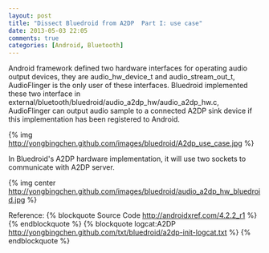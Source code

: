 ```yaml
---
layout: post
title: "Dissect Bluedroid from A2DP  Part I: use case"
date: 2013-05-03 22:05
comments: true
categories: [Android, Bluetooth] 
---
```


Android framework defined two hardware interfaces for operating audio output devices, they are audio_hw_device_t and audio_stream_out_t, AudioFlinger is the only user of these interfaces. Bluedroid implemented these two interface in external/bluetooth/bluedroid/audio_a2dp_hw/audio_a2dp_hw.c, AudioFlinger can output audio sample to a connected A2DP sink device if this implementation has been registered to Android.

{% img http://yongbingchen.github.com/images/bluedroid/A2dp_use_case.jpg  %}

In Bluedroid's A2DP hardware implementation, it will use two sockets to communicate with A2DP server.

{% img center http://yongbingchen.github.com/images/bluedroid/audio_a2dp_hw_bluedroid.jpg  %}

Reference:
{% blockquote Source Code http://androidxref.com/4.2.2_r1 %}
{% endblockquote %}
{% blockquote logcat:A2DP http://yongbingchen.github.com/txt/bluedroid/a2dp-init-logcat.txt %}
{% endblockquote %}


